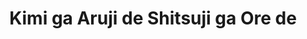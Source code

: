 --- 
title: "Kimi ga Aruji de Shitsuji ga Ore de"
publishdate: "2019-5-18T16:48:46+02:00"
src: "https://365manga.net/manga/kimi-ga-aruji-de-shitsuji-ga-ore-de"
image: "https://data.365manga.net/images/thumbnails/19293-kimi-ga-aruji-de-shitsuji-ga-ore-de.jpg"
description: "Due to family troubles, Ren Uesugi and his sister, Mihato, leave their home. They end up moving to the city but find themselves with a lack of money. Somehow they are able to find work in the form of the Kuonji family's mansion, being employed as servants to the three sisters of the Kuonji family: Shinra, Miyu, and Yume. Being a servant also associates Ren with the mansion's additional servants…"
---